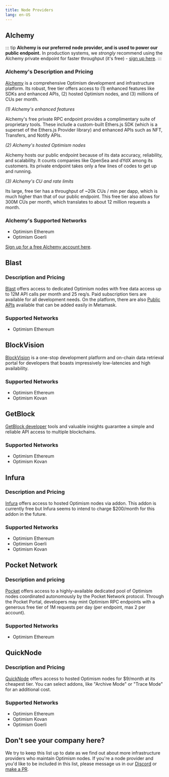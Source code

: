 ```yaml
---
title: Node Providers
lang: en-US
---
```


## Alchemy

::: tip
**Alchemy is our preferred node provider, and is used to power our public endpoint.** In production systems, we _strongly_ recommend using the Alchemy private endpoint for faster throughput (it's free) - [sign up here](https://www.alchemy.com/layer2/optimism/?a=818c11a8da).
:::

### Alchemy's Description and Pricing

[Alchemy](https://docs.alchemy.com/reference/optimism-api-quickstart/?a=818c11a8da) is a comprehensive Optimism development and infrastructure platform. 
Its robust, free tier offers access to (1) enhanced features like SDKs and enhanced APIs, (2) hosted Optimism nodes, and (3) millions of CUs per month.

_(1) Alchemy's enhanced features_

Alchemy's free private RPC endpoint provides a complimentary suite of proprietary tools. These include a custom-built Ethers.js SDK (which is a superset of the Ethers.js Provider library) and enhanced APIs such as NFT, Transfers, and Notify APIs.


_(2) Alchemy's hosted Optimism nodes_

Alchemy hosts our public endpoint because of its data accuracy, reliability, and scalability. It counts companies like OpenSea and dYdX among its customers. Its private endpoint takes only a few lines of codes to get up and running.
 

_(3) Alchemy's CU and rate limits_

Its large, free tier has a throughput of ~20k CUs / min per dapp, which is much higher than that of our public endpoint. This free tier also allows for 300M CUs per month, which translates to about 12 million requests a month. 


### Alchemy's Supported Networks

- Optimism Ethereum
- Optimism Goerli

[Sign up for a free Alchemy account here](https://www.alchemy.com/layer2/optimism/?a=818c11a8da).

## Blast

### Description and Pricing

[Blast](https://blastapi.io/) offers access to dedicated Optimism nodes with free data access up to 12M API calls per month and 25 req/s. Paid subscription tiers are available for all development needs.
On the platform, there are also [Public APIs](https://blastapi.io/public-api/optimism) available that can be added easily in Metamask.

### Supported Networks

- Optimism Ethereum

## BlockVision

[BlockVision](https://blockvision.org/) is a one-stop development platform and on-chain data retrieval portal for developers that boasts impressively low-latencies and high availability.

### Supported Networks

- Optimism Ethereum
- Optimism Kovan

## GetBlock

[GetBlock developer](https://getblock.io/en/nodes/optimism/) tools and valuable insights guarantee a simple and reliable API access to multiple blockchains.


### Supported Networks

- Optimism Ethereum
- Optimism Kovan


## Infura

### Description and Pricing

[Infura](https://infura.io) offers access to hosted Optimism nodes via addon.
This addon is currently free but Infura seems to intend to charge $200/month for this addon in the future.

### Supported Networks

- Optimism Ethereum
- Optimism Goerli
- Optimism Kovan


## Pocket Network

### Description and pricing

[Pocket](https://www.portal.pokt.network/) offers access to a highly-available dedicated pool of Optimism nodes coordinated autonomously by the Pocket Network protocol. Through the Pocket Portal, developers may mint Optimism RPC endpoints with a generous free tier of 1M requests per day (per endpoint, max 2 per account).

### Supported Networks

- Optimism Ethereum


## QuickNode

### Description and Pricing

[QuickNode](https://www.quicknode.com/) offers access to hosted Optimism nodes for $9/month at its cheapest tier.
You can select addons, like "Archive Mode" or "Trace Mode" for an additional cost.

### Supported Networks

- Optimism Ethereum
- Optimism Kovan
- Optimism Goerli



## Don't see your company here?

We try to keep this list up to date as we find out about more infrastructure providers who maintain Optimism nodes.
If you're a node provider and you'd like to be included in this list, please message us in our [Discord](https://discord-gateway.optimism.io) or [make a PR](https://github.com/ethereum-optimism/community-hub/pulls). 
